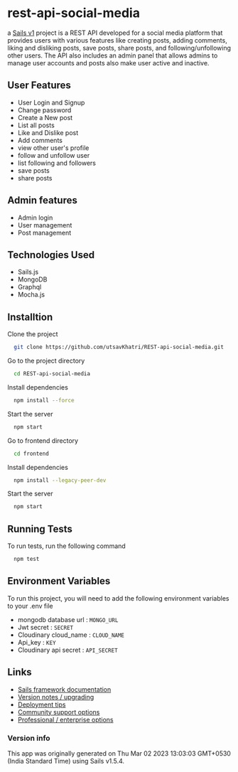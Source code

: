 # rest-api-social-media

a [Sails v1](https://sailsjs.com) project is a REST API developed for a social media platform that provides users with various features like creating posts, adding comments, liking and disliking posts, save posts, share posts, and following/unfollowing other users. The API also includes an admin panel that allows admins to manage user accounts and posts also make user active and inactive.

## User Features

- User Login and Signup
- Change password
- Create a New post
- List all posts
- Like and Dislike post
- Add comments
- view other user's profile
- follow and unfollow user
- list following and followers
- save posts
- share posts

## Admin features

- Admin login
- User management
- Post management

## Technologies Used

- Sails.js
- MongoDB
- Graphql
- Mocha.js

## Installtion

Clone the project

```bash
  git clone https://github.com/utsavKhatri/REST-api-social-media.git
```

Go to the project directory

```bash
  cd REST-api-social-media
```

Install dependencies

```bash
  npm install --force
```

Start the server

```bash
  npm start
```

Go to frontend directory

```bash
  cd frontend
```

Install dependencies

```bash
  npm install --legacy-peer-dev
```

Start the server

```bash
  npm start
```

## Running Tests

To run tests, run the following command

```bash
  npm test
```

## Environment Variables

To run this project, you will need to add the following environment variables to your .env file

- mongodb database url : `MONGO_URL`
- Jwt secret : `SECRET`
- Cloudinary cloud_name : `CLOUD_NAME`
- Api_key : `KEY`
- Cloudinary api secret : `API_SECRET`

## Links

- [Sails framework documentation](https://sailsjs.com/get-started)
- [Version notes / upgrading](https://sailsjs.com/documentation/upgrading)
- [Deployment tips](https://sailsjs.com/documentation/concepts/deployment)
- [Community support options](https://sailsjs.com/support)
- [Professional / enterprise options](https://sailsjs.com/enterprise)

### Version info

This app was originally generated on Thu Mar 02 2023 13:03:03 GMT+0530 (India Standard Time) using Sails v1.5.4.

<!-- Internally, Sails used [`sails-generate@2.0.7`](https://github.com/balderdashy/sails-generate/tree/v2.0.7/lib/core-generators/new). -->

<!--
Note:  Generators are usually run using the globally-installed `sails` CLI (command-line interface).  This CLI version is _environment-specific_ rather than app-specific, thus over time, as a project's dependencies are upgraded or the project is worked on by different developers on different computers using different versions of Node.js, the Sails dependency in its package.json file may differ from the globally-installed Sails CLI release it was originally generated with.  (Be sure to always check out the relevant [upgrading guides](https://sailsjs.com/upgrading) before upgrading the version of Sails used by your app.  If you're stuck, [get help here](https://sailsjs.com/support).)
-->
